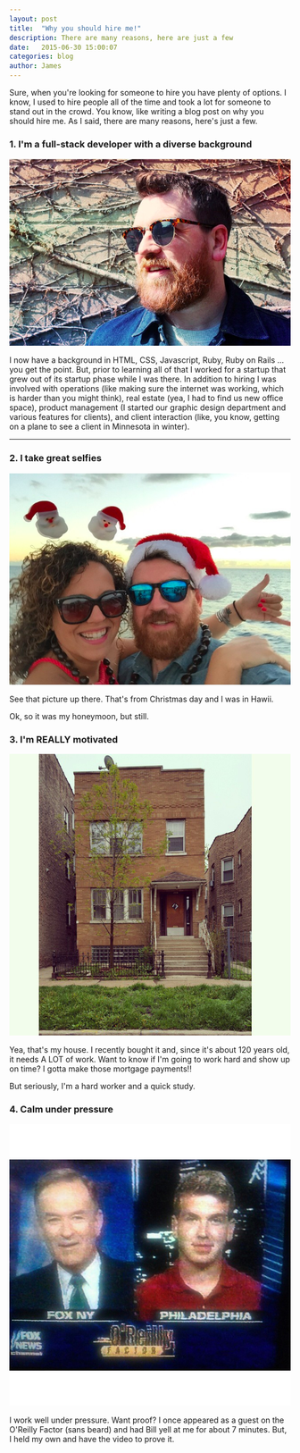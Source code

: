 ```yaml
---
layout: post
title:  "Why you should hire me!"
description: There are many reasons, here are just a few
date:   2015-06-30 15:00:07
categories: blog
author: James
---
```



Sure, when you're looking for someone to hire you have plenty of options. I know, I used to hire people all of the time and took a lot for someone to stand out in the crowd. You know, like writing a blog post on why you should hire me. As I said, there are many reasons, here's just a few.

### 1. I'm a full-stack developer with a diverse background
![James looking cool](/assets/img/jameslookingcool.png)

I now have a background in HTML, CSS, Javascript, Ruby, Ruby on Rails ... you get the point. But, prior to learning all of that I worked for a startup that grew out of its startup phase while I was there. In addition to hiring I was involved with operations (like making sure the internet was working, which is harder than you might think), real estate (yea, I had to find us new office space), product management (I started our graphic design department and various features for clients), and client interaction (like, you know, getting on a plane to see a client in Minnesota in winter).
<hr>

### 2. I take great selfies
![Santa Hawaii Selfie](/assets/img/santaselfie.png)

See that picture up there. That's from Christmas day and I was in Hawii.

Ok, so it was my honeymoon, but still.

### 3. I'm REALLY motivated
![Hoyne](/assets/img/hoynehouse.jpg)

Yea, that's my house. I recently bought it and, since it's about 120 years old, it needs A LOT of work. Want to know if I'm going to work hard and show up on time? I gotta make those mortgage payments!!

But seriously, I'm a hard worker and a quick study.

### 4. Calm under pressure
![Bill O'Reilly and me](/assets/img/billo.jpg)

I work well under pressure. Want proof? I once appeared as a guest on the O'Reilly Factor (sans beard) and had Bill yell at me for about 7 minutes. But, I held my own and have the video to prove it.
